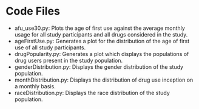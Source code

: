 # Code Files

- afu_use30.py: Plots the age of first use against the average monthly usage for all study participants and all drugs considered in the study.
- ageFirstUse.py: Generates a plot for the distribution of the age of first use of all study participants.
- drugPopularity.py: Generates a plot which displays the populations of drug users present in the study population.
- genderDistribution.py: Displays the gender distribution of the study population.
- monthDistribution.py: Displays the distribution of drug use inception on a monthly basis.
- raceDistribution.py: Displays the race distribution of the study population.